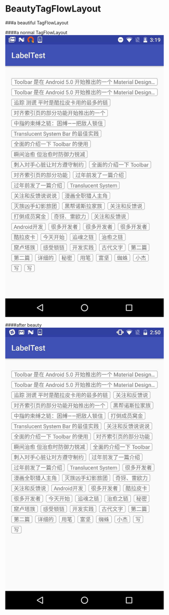 # BeautyTagFlowLayout
###a beautiful TagFlowLayout


####a normal TagFlowLayout
 ![Alt text](https://github.com/wenmagi/README_PICS/blob/master/BeautyTagFlowLayout/first.jpeg)
 
####after beauty
 ![Alt text](https://github.com/wenmagi/README_PICS/blob/master/BeautyTagFlowLayout/third.jpeg)

